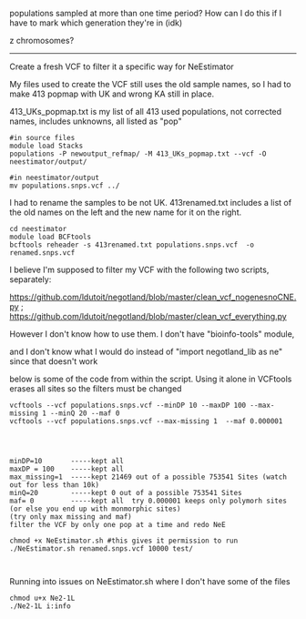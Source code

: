 populations sampled at more than one time period? How can I do this if I have to mark which generation they're in (idk)

z chromosomes?

-----
Create a fresh VCF to filter it a specific way for NeEstimator

My files used to create the VCF still uses the old sample names, so I had to make 413 popmap with UK and wrong KA still in place. 

413_UKs_popmap.txt is my list of all 413 used populations, not corrected names, includes unknowns, all listed as "pop"

```
#in source files
module load Stacks
populations -P newoutput_refmap/ -M 413_UKs_popmap.txt --vcf -O neestimator/output/

#in neestimator/output
mv populations.snps.vcf ../
```
I had to rename the samples to be not UK. 413renamed.txt includes a list of the old names on the left and the new name for it on the right.
```
cd neestimator
module load BCFtools
bcftools reheader -s 413renamed.txt populations.snps.vcf  -o renamed.snps.vcf
```
I believe I'm supposed to filter my VCF with the following two scripts, separately:

https://github.com/ldutoit/negotland/blob/master/clean_vcf_nogenesnoCNE.py ; https://github.com/ldutoit/negotland/blob/master/clean_vcf_everything.py

However I don't know how to use them. I don't have "bioinfo-tools" module, 

and I don't know what I would do instead of "import negotland_lib as ne" since that doesn't work

below is some of the code from within the script. Using it alone in VCFtools erases all sites so the filters must be changed
```
vcftools --vcf populations.snps.vcf --minDP 10 --maxDP 100 --max-missing 1 --minQ 20 --maf 0
vcftools --vcf populations.snps.vcf --max-missing 1  --maf 0.000001




minDP=10       -----kept all
maxDP = 100    -----kept all
max_missing=1  -----kept 21469 out of a possible 753541 Sites (watch out for less than 10k)
minQ=20        -----kept 0 out of a possible 753541 Sites
maf= 0         -----kept all  try 0.000001 keeps only polymorh sites (or else you end up with monmorphic sites)
(try only max missing and maf)
filter the VCF by only one pop at a time and redo NeE
```

```
chmod +x NeEstimator.sh #this gives it permission to run
./NeEstimator.sh renamed.snps.vcf 10000 test/



```
Running into issues on NeEstimator.sh where I don't have some of the files
```
chmod u+x Ne2-1L
./Ne2-1L i:info

